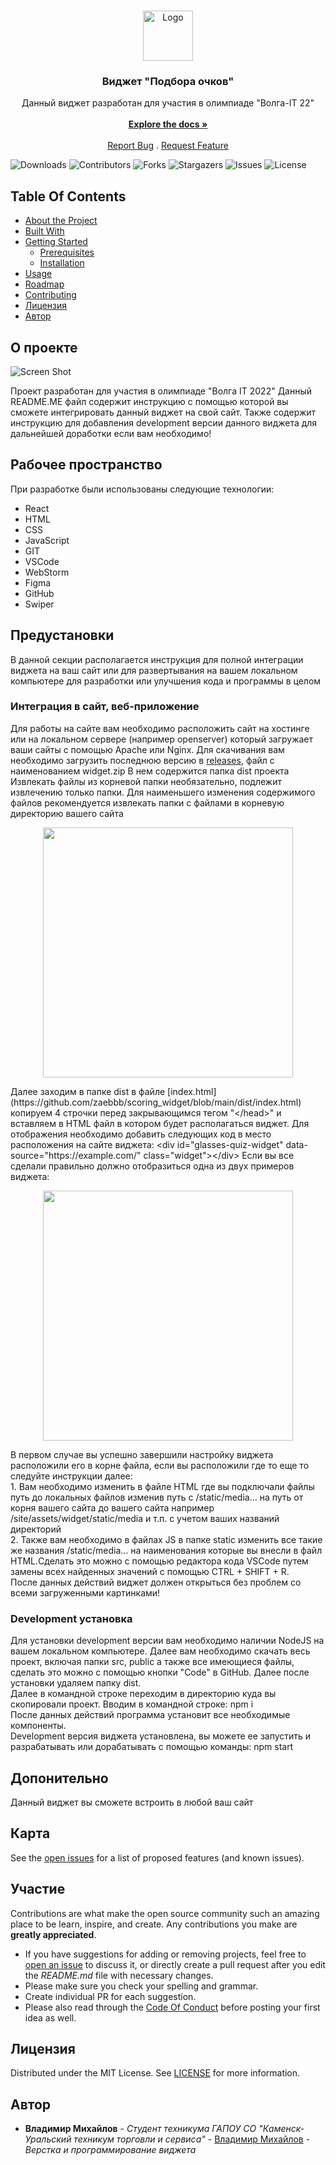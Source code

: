<br/>
<p align="center">
  <a href="https://github.com/zaebbb/scoring_widget">
    <img src="https://github.com/zaebbb/scoring_widget/blob/main/public/logo192.png?raw=true" alt="Logo" width="80" height="80">
  </a>

  <h3 align="center">Виджет "Подбора очков"</h3>

  <p align="center">
    Данный виджет разработан для участия в олимпиаде "Волга-IT 22"
    <br/>
    <br/>
    <a href="https://github.com/zaebbb/scoring_widget"><strong>Explore the docs »</strong></a>
    <br/>
    <br/>
    <a href="https://github.com/zaebbb/scoring_widget/issues">Report Bug</a>
    .
    <a href="https://github.com/zaebbb/scoring_widget/issues">Request Feature</a>
  </p>
</p>

![Downloads](https://img.shields.io/github/downloads/zaebbb/scoring_widget/total) ![Contributors](https://img.shields.io/github/contributors/zaebbb/scoring_widget?color=dark-green) ![Forks](https://img.shields.io/github/forks/zaebbb/scoring_widget?style=social) ![Stargazers](https://img.shields.io/github/stars/zaebbb/scoring_widget?style=social) ![Issues](https://img.shields.io/github/issues/zaebbb/scoring_widget) ![License](https://img.shields.io/github/license/zaebbb/scoring_widget) 

## Table Of Contents

* [About the Project](#about-the-project)
* [Built With](#built-with)
* [Getting Started](#getting-started)
  * [Prerequisites](#prerequisites)
  * [Installation](#installation)
* [Usage](#usage)
* [Roadmap](#roadmap)
* [Contributing](#contributing)
* [Лицензия](#license)
* [Автор](#authors)

## О проекте

![Screen Shot](https://sun9-22.userapi.com/s/v1/if2/HmuTjyWe3ec8S2pLq2BeI3zj2GrtwKMZsloVWzaSYPilF_aM3q1W348dbvHJBizckEulMgfKdCZEqESn9CmfC386.jpg?size=1280x647&quality=96&type=album)

Проект разработан для участия в олимпиаде "Волга IT 2022"
Данный README.ME файл содержит инструкцию с помощью которой вы сможете интегрировать данный виджет на свой сайт.
Также содержит инструкцию для добавления development версии данного виджета для дальнейшей доработки если вам необходимо!

## Рабочее пространство

При разработке были использованы следующие технологии:
- React
- HTML
- CSS
- JavaScript
- GIT
- VSCode
- WebStorm
- Figma
- GitHub
- Swiper


## Предустановки

В данной секции располагается инструкция для полной интеграции виджета на ваш сайт или для развертывания на вашем локальном компьютере для разработки или улучшения кода и программы в целом

### Интеграция в сайт, веб-приложение

Для работы на сайте вам необходимо расположить сайт на хостинге или на локальном сервере (например openserver) который загружает ваши сайты с помощью Apache или Nginx. 
Для скачивания вам необходимо загрузить последнюю версию в [releases](https://github.com/zaebbb/scoring_widget/releases/tag/widget), файл с наименованием widget.zip
В нем содержится папка dist проекта
Извлекать файлы из корневой папки необязательно, подлежит извлечению только папки. 
Для наименьшего изменения содержимого файлов рекомендуется извлекать папки с файлами в корневую директорию вашего сайта
<p align="center">
<img src="https://sun3-8.userapi.com/s/v1/if2/RfWng8swuuwurkAiDN2DgN2TSX_MelwhOMERfsVchPDBf5QUAVfLZfNWxojgpxGB54z9N5ke7RtjAHbGq2GCO3dE.jpg?size=576x281&quality=96&type=album" width="400" />
</p>
Далее заходим в папке dist в файле [index.html](https://github.com/zaebbb/scoring_widget/blob/main/dist/index.html) копируем 4 строчки перед закрывающимся тегом "&#60;/head&#62;" и вставляем в HTML файл в котором будет располагаться виджет. Для отображения необходимо добавить следующих код в место расположения на сайте виджета:
&#60;div id="glasses-quiz-widget" data-source="https://example.com/" class="widget"&#62;&#60;/div&#62;
Если вы все сделали правильно должно отобразиться одна из двух примеров виджета:
<p align="center">
<img src="https://sun3-16.userapi.com/s/v1/if2/ARZTdxJFd6ROzM_PuVZhtLKVPKX3F_Pz0u0iJLE7qdxaHY0zY1zo4YK69wUblO9nVJN5lvi5IZsPJrJyG1lyMuYe.jpg?size=780x684&quality=96&type=album" width="400" />
</p>
В первом случае вы успешно завершили настройку виджета расположили его в корне файла, если вы расположили где то еще то следуйте инструкции далее: <br>
1. Вам необходимо изменить в файле HTML где вы подключали файлы путь до локальных файлов изменив путь с /static/media... на путь от корня вашего сайта до вашего сайта например /site/assets/widget/static/media и т.п. с учетом ваших названий директорий<br>
2. Также вам необходимо в файлах JS в папке static изменить все такие же названия /static/media... на наименования которые вы внесли в файл HTML.Сделать это можно с помощью редактора кода VSCode путем замены всех найденных значений с помощью CTRL + SHIFT + R. <br>
После данных действий виджет должен открыться без проблем со всеми загруженными картинками!

### Development установка

Для установки development версии вам необходимо наличии NodeJS на вашем локальном компьютере. 
Далее вам необходимо скачать весь проект, включая папки src, public а также все имеющиеся файлы, сделать это можно с помощью кнопки "Code" в GitHub. Далее после установки удаляем папку dist. <br>
Далее в командной строке переходим в директорию куда вы скопировали проект.
Вводим в командной строке: npm i <br>
После данных действий программа установит все необходимые компоненты. <br>
Development версия виджета установлена, вы можете ее запустить и разрабатывать или дорабатывать с помощью команды: npm start

## Допонительно

Данный виджет вы сможете встроить в любой ваш сайт

## Карта 

See the [open issues](https://github.com/zaebbb/scoring_widget/issues) for a list of proposed features (and known issues).

## Участие

Contributions are what make the open source community such an amazing place to be learn, inspire, and create. Any contributions you make are **greatly appreciated**.
* If you have suggestions for adding or removing projects, feel free to [open an issue](https://github.com/zaebbb/scoring_widget/issues/new) to discuss it, or directly create a pull request after you edit the *README.md* file with necessary changes.
* Please make sure you check your spelling and grammar.
* Create individual PR for each suggestion.
* Please also read through the [Code Of Conduct](https://github.com/zaebbb/scoring_widget/blob/main/CODE_OF_CONDUCT.md) before posting your first idea as well.




## Лицензия

Distributed under the MIT License. See [LICENSE](https://github.com/zaebbb/scoring_widget/blob/main/LICENSE.md) for more information.

## Автор

* **Владимир Михайлов** - *Студент техникума ГАПОУ СО "Каменск-Уральский техникум торговли и сервиса"* - [Владимир Михайлов](https://github.com/zaebbb) - *Верстка и программирование виджета*


